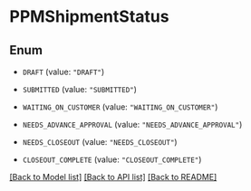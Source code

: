 # PPMShipmentStatus

## Enum


* `DRAFT` (value: `"DRAFT"`)

* `SUBMITTED` (value: `"SUBMITTED"`)

* `WAITING_ON_CUSTOMER` (value: `"WAITING_ON_CUSTOMER"`)

* `NEEDS_ADVANCE_APPROVAL` (value: `"NEEDS_ADVANCE_APPROVAL"`)

* `NEEDS_CLOSEOUT` (value: `"NEEDS_CLOSEOUT"`)

* `CLOSEOUT_COMPLETE` (value: `"CLOSEOUT_COMPLETE"`)


[[Back to Model list]](../README.md#documentation-for-models) [[Back to API list]](../README.md#documentation-for-api-endpoints) [[Back to README]](../README.md)


